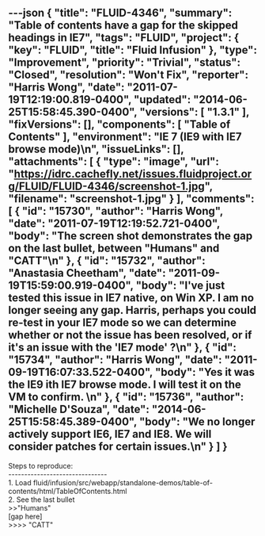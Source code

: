 ---json
{
  "title": "FLUID-4346",
  "summary": "Table of contents have a gap for the skipped headings in IE7",
  "tags": "FLUID",
  "project": {
    "key": "FLUID",
    "title": "Fluid Infusion"
  },
  "type": "Improvement",
  "priority": "Trivial",
  "status": "Closed",
  "resolution": "Won't Fix",
  "reporter": "Harris Wong",
  "date": "2011-07-19T12:19:00.819-0400",
  "updated": "2014-06-25T15:58:45.390-0400",
  "versions": [
    "1.3.1"
  ],
  "fixVersions": [],
  "components": [
    "Table of Contents"
  ],
  "environment": "IE 7 (IE9 with IE7 browse mode)\n",
  "issueLinks": [],
  "attachments": [
    {
      "type": "image",
      "url": "https://idrc.cachefly.net/issues.fluidproject.org/FLUID/FLUID-4346/screenshot-1.jpg",
      "filename": "screenshot-1.jpg"
    }
  ],
  "comments": [
    {
      "id": "15730",
      "author": "Harris Wong",
      "date": "2011-07-19T12:19:52.721-0400",
      "body": "The screen shot demonstrates the gap on the last bullet, between \"Humans\" and \"CATT\"\n"
    },
    {
      "id": "15732",
      "author": "Anastasia Cheetham",
      "date": "2011-09-19T15:59:00.919-0400",
      "body": "I've just tested this issue in IE7 native, on Win XP. I am no longer seeing any gap. Harris, perhaps you could re-test in your IE7 mode so we can determine whether or not the issue has been resolved, or if it's an issue with the 'IE7 mode' ?\n"
    },
    {
      "id": "15734",
      "author": "Harris Wong",
      "date": "2011-09-19T16:07:33.522-0400",
      "body": "Yes it was the IE9 ith IE7 browse mode.  I will test it on the VM to confirm. &#x20;\n"
    },
    {
      "id": "15736",
      "author": "Michelle D'Souza",
      "date": "2014-06-25T15:58:45.389-0400",
      "body": "We no longer actively support IE6, IE7 and IE8. We will consider patches for certain issues.\n"
    }
  ]
}
---
Steps to reproduce:\
\-------------------------------\
1\. Load fluid/infusion/src/webapp/standalone-demos/table-of-contents/html/TableOfContents.html\
2\. See the last bullet \
\>>"Humans" \
\[gap here]\
\>>>> "CATT"

        